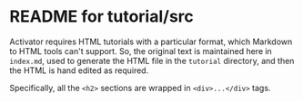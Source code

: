 # README for tutorial/src

Activator requires HTML tutorials with a particular format, which Markdown to HTML tools can't support. So, the original text is maintained here in `index.md`, used to generate the HTML file in the `tutorial` directory, and then the HTML is hand edited as required.

Specifically, all the `<h2>` sections are wrapped in `<div>...</div>` tags.
